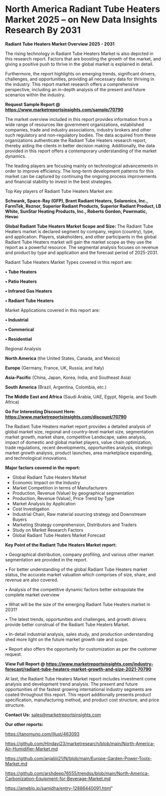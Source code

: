  # North America Radiant Tube Heaters Market 2025 – on New Data Insights Research By 2031

<Strong> Radiant Tube Heaters Market Overview 2025 - 2031</strong>

The rising technology in Radiant Tube Heaters Market is also depicted in this research report. Factors that are boosting the growth of the market, and giving a positive push to thrive in the global market is explained in detail.

Furthermore, the report highlights on emerging trends, significant drivers, challenges, and opportunities, providing all necessary data for thriving in the industry. This report market research offers a comprehensive perspective, including an in-depth analysis of the present and future scenarios within the industry.

<strong>Request Sample Report @ <a href=https://www.marketreportsinsights.com/sample/70790>https://www.marketreportsinsights.com/sample/70790</a></strong>

The market overview included in this report provides information from a wide range of resources like government organizations, established companies, trade and industry associations, industry brokers and other such regulatory and non-regulatory bodies. The data acquired from these organizations authenticate the Radiant Tube Heaters research report, thereby aiding the clients in better decision making. Additionally, the data provided in this report offers a contemporary understanding of the market dynamics.

The leading players are focusing mainly on technological advancements in order to improve efficiency. The long-term development patterns for this market can be captured by continuing the ongoing process improvements and financial stability to invest in the best strategies.

Top Key players of Radiant Tube Heaters Market are:

<strong>Schwank, Space-Ray (GFP), Brant Radiant Heaters, Solaronics, Inc., FarmTek, Reznor, Superior Radiant Products, Superior Radiant Product, LB White, SunStar Heating Products, Inc., Roberts Gordon, Powrmatic, Hevac</strong>

<strong><b>Global Radiant Tube Heaters Market Scope and Size:</b></strong>
The Radiant Tube Heaters market is declared segment by company, region (country), type, and application. Players, stakeholders, and other participants in the global Radiant Tube Heaters market will gain the market scope as they use the report as a powerful resource. The segmental analysis focuses on revenue and product by type and application and the forecast period of 2025-2031.

Radiant Tube Heaters Market Types covered in this report are:

<strong>• Tube Heaters

• Patio Heaters

• Infrared Gas Heaters

• Radiant Tube Heaters</strong>

Market Applications covered in this report are:

<strong>• Industrial

• Commerical

• Residential</strong> 

Regional Analysis

<strong>North America</strong> (the United States, Canada, and Mexico)

<strong>Europe</strong> (Germany, France, UK, Russia, and Italy)

<strong>Asia-Pacific</strong> (China, Japan, Korea, India, and Southeast Asia)

<strong>South America</strong> (Brazil, Argentina, Colombia, etc.)

<strong>The Middle East and Africa</strong> (Saudi Arabia, UAE, Egypt, Nigeria, and South Africa)

<strong>Go For Interesting Discount Here: <a href=https://www.marketreportsinsights.com/discount/70790>https://www.marketreportsinsights.com/discount/70790</a></strong>

The Radiant Tube Heaters market report provides a detailed analysis of global market size, regional and country-level market size, segmentation market growth, market share, competitive Landscape, sales analysis, impact of domestic and global market players, value chain optimization, trade regulations, recent developments, opportunities analysis, strategic market growth analysis, product launches, area marketplace expanding, and technological innovations.

<strong><b>Major factors covered in the report:</b></strong>
<ul>
  <li>Global Radiant Tube Heaters Market </li>
  <li>Economic Impact on the Industry</li>
  <li>Market Competition in terms of Manufacturers</li>
  <li>Production, Revenue (Value) by geographical segmentation</li>
  <li>Production, Revenue (Value), Price Trend by Type</li>
  <li>Market Analysis by Application</li>
  <li>Cost Investigation</li>
  <li>Industrial Chain, Raw material sourcing strategy and Downstream Buyers</li>
  <li>Marketing Strategy comprehension, Distributors and Traders</li>
  <li>Study on Market Research Factors</li>
  <li>Global Radiant Tube Heaters Market Forecast</li>
</ul>

<strong><b>Key Point of the Radiant Tube Heaters Market report:</b></strong>

• Geographical distribution, company profiling, and various other market segmentation are provided in the report.

• For better understanding of the global Radiant Tube Heaters market status, the accurate market valuation which comprises of size, share, and revenue are also covered.

• Analysis of the competitive dynamic factors better extrapolate the complete market overview

• What will be the size of the emerging Radiant Tube Heaters market in 2031?

• The latest trends, opportunities and challenges, and growth drivers provide better construal of the Radiant Tube Heaters Market.

• In-detail industrial analysis, sales study, and production understanding shed more light on the future market growth rate and scope.

• Report also offers the opportunity for customization as per the customer request.

<strong><b>View Full Report @ <a href=https://www.marketreportsinsights.com/industry-forecast/radiant-tube-heaters-market-growth-and-size-2021-70790>https://www.marketreportsinsights.com/industry-forecast/radiant-tube-heaters-market-growth-and-size-2021-70790</a></b></strong>


At last, the Radiant Tube Heaters Market report includes investment come analysis and development trend analysis. The present and future opportunities of the fastest growing international industry segments are coated throughout this report. This report additionally presents product specification, manufacturing method, and product cost structure, and price structure.

<strong>Contact Us:</strong>
sales@marketreportsinsights.com

<strong>Our other reports:</strong>

<a href=https://tanomuno.com/illust/463093>https://tanomuno.com/illust/463093</a>

<a href=https://github.com/Hindavi23/marketresearch/blob/main/North-America-Air-Humidifier-Market.md>https://github.com/Hindavi23/marketresearch/blob/main/North-America-Air-Humidifier-Market.md</a>

<a href=https://github.com/anjaliiii21/N/blob/main/Europe-Garden-Power-Tools-Market.md>https://github.com/anjaliiii21/N/blob/main/Europe-Garden-Power-Tools-Market.md</a>

<a href=https://github.com/arshdeep76555/trendss/blob/main/North-America-Carbonization-Equipment-for-Beverage-Market.md>https://github.com/arshdeep76555/trendss/blob/main/North-America-Carbonization-Equipment-for-Beverage-Market.md</a>

<a href=https://ameblo.jp/samidha/entry-12886440091.html>https://ameblo.jp/samidha/entry-12886440091.html</a>"
